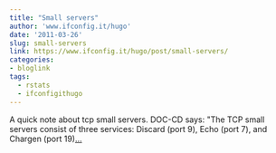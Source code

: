 ```yaml
---
title: "Small servers"
author: 'www.ifconfig.it/hugo'
date: '2011-03-26'
slug: small-servers
link: https://www.ifconfig.it/hugo/post/small-servers/
categories:
- bloglink
tags:
  - rstats
  - ifconfigithugo
---
```


A quick note about tcp small servers. DOC-CD says: "The TCP small servers consist of three services: Discard (port 9), Echo (port 7), and Chargen (port 19)[... <i class="fas fa-external-link-alt"></i>](https://www.ifconfig.it/hugo/post/small-servers/)

